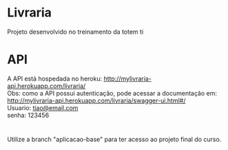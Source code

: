 # Livraria

Projeto desenvolvido no treinamento da totem ti

# API

A API está hospedada no heroku: http://mylivraria-api.herokuapp.com/livraria/ <br>
Obs: como a API possui autenticação, pode acessar a documentação em: http://mylivraria-api.herokuapp.com/livraria/swagger-ui.html#/ <br>
Usuario: tiao@email.com <br>
senha: 123456

#
Utilize a branch "aplicacao-base" para ter acesso ao projeto final do curso.
